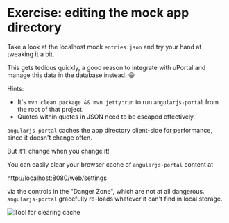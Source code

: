 # Exercise: editing the mock app directory

Take a look at the localhost mock `entries.json` and try your hand at tweaking it a bit.

This gets tedious quickly, a good reason to integrate with uPortal and manage this data in the database instead. :smile:

Hints:

* It's `mvn clean package && mvn jetty:run` to run `angularjs-portal` from the root of that project.
* Quotes within quotes in JSON need to be escaped effectively.

`angularjs-portal` caches the app directory client-side for performance, since it doesn't change often.

But it'll change when you change it!

You can easily clear your browser cache of `angularjs-portal` content at

http://localhost:8080/web/settings

via the controls in the "Danger Zone", which are not at all dangerous. `angularjs-portal` gracefully re-loads whatever it can't find in local storage.

![Tool for clearing cache](http://goo.gl/pdDItb)
